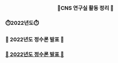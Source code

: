<div align=center>
  <h3> 📑CNS 연구실 활동 정리 📑 </h3>

</div>
<div align=cneter>
  <h3>⏱️2022년도⏱️ </h3>
     <h3>📖 2022년도 정수론 발표 📖</h3>
            <a href="2023년도 여름방학 블록체인 구조와 이론 박형건.pptx"> <h3>📖 2022년도 정수론 발표 📖</h3>
  
